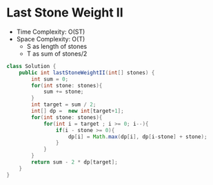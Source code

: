 # Last Stone Weight II

- Time Complexity: O(ST)
- Space Complexity: O(T)
  - S as length of stones
  - T as sum of stones/2

```java
class Solution {
    public int lastStoneWeightII(int[] stones) {
        int sum = 0;
        for(int stone: stones){
            sum += stone;
        }
        int target = sum / 2;
        int[] dp =  new int[target+1];
        for(int stone: stones){
            for(int i = target ; i >= 0; i--){
                if(i - stone >= 0){
                    dp[i] = Math.max(dp[i], dp[i-stone] + stone);
                }
            }
        }
        return sum - 2 * dp[target];
    }
}
```
